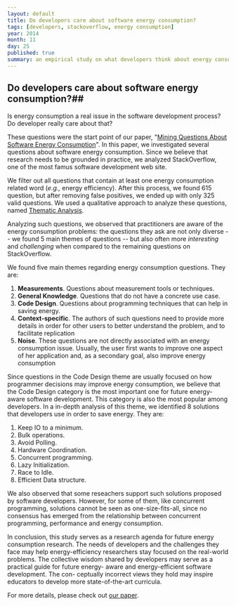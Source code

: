 ```yaml
---
layout: default
title: Do developers care about software energy consumption?
tags: [developers, stackoverflow, energy consumption]
year: 2014
month: 11
day: 25
published: true
summary: an empirical study on what developers think about energy consumption
---
```


## Do developers care about software energy consumption?##

Is energy consumption a real issue in the software development process? Do developer really care about that?

These questions were the start point of our paper, "[Mining Questions About Software Energy Consumption](http://gustavopinto.github.io/lost+found/msr2014.pdf)". In this paper, we investigated several questions about software energy consumption. Since we believe that research needs to be grounded in practice, we analyzed StackOverflow, one of the most famus software development web site.

We filter out all questions that contain at least one energy consumption related word (*e.g.,* energy efficiency). After this process, we found 615 question, but after removing false positives, we ended up with only 325  valid questions. We used a qualitative approach to analyze these questions, named [Thematic Analysis](http://en.wikipedia.org/wiki/Thematic_analysis).

Analyzing such questions, we observed that practitioners are aware of the energy consumption problems: the questions they ask are not only diverse -- we found 5 main themes of questions -- but also often more *interesting* and *challenging* when compared to the remaining questions on StackOverflow.

We found five main themes regarding energy consumption questions. They are:


1. **Measurements**. Questions about measurement tools or techniques.
2. **General Knowledge**. Questions that do not have a concrete use case.
3. **Code Design**. Questions about programming techniques that can help in saving energy.
4. **Context-specific**. The authors of such questions need to provide more details in order for other users to better understand the problem, and to facilitate replication
5. **Noise**. These questions are not directly associated with an energy consumption issue. Usually, the user first wants to improve one aspect of her application and, as a secondary goal, also improve energy consumption


Since questions in the Code Design theme are usually focused on how programmer decisions may improve energy consumption, we believe that the Code Design category is the most important one for future energy-aware software development. This category is also the most popular among developers. In a in-depth analysis of this theme, we identified 8 solutions that developers use in order to save energy. They are:

1. Keep IO to a minimum.
2. Bulk operations.
3. Avoid Polling.
4. Hardware Coordination.
5. Concurrent programming.
6. Lazy Initialization.
7. Race to Idle.
8. Efficient Data structure.

We also observed that some reseachers support such solutions proposed by software developers. However, for some of them, like concurrent programming, solutions cannot be seen as one-size-fits-all, since no consensus has emerged from the relationship between concurrent programming, performance and energy consumption.

In conclusion, this study serves as a research agenda for future energy consumption research. The needs of developers and the challenges they face may help energy-efficiency researchers stay focused on the real-world problems. The collective wisdom shared by developers may serve as a practical guide for future energy- aware and energy-efficient software development. The con- ceptually incorrect views they hold may inspire educators to develop more state-of-the-art curricula.

For more details, please check out [our paper](http://gustavopinto.github.io/lost+found/msr2014.pdf).
